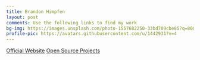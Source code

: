 ```yaml
---	
title: Brandon Himpfen
layout: post
comments: Use the following links to find my work
bg-img: https://images.unsplash.com/photo-1557682250-33bd709cbe85?q=80&w=2029&auto=format&fit=crop&ixlib=rb-4.0.3&ixid=M3wxMjA3fDB8MHxwaG90by1wYWdlfHx8fGVufDB8fHx8fA%3D%3D
profile-pic: https://avatars.githubusercontent.com/u/1442931?v=4
---	
```


  <div class="links">	
    <a href="https://tinyurl.com/yufy5hxa" class="btn btn-outline-primary btn-lg btn-block">Official Website</a>	
    <a href="https://tinyurl.com/93fthsc" class="btn btn-outline-dark btn-lg btn-block">Open Source Projects</a>
    <!--<a href="https://tinyurl.com/37t9jdxm" class="btn btn-outline-danger btn-lg btn-block">Latest YouTube Video</a>-->
  </div>

